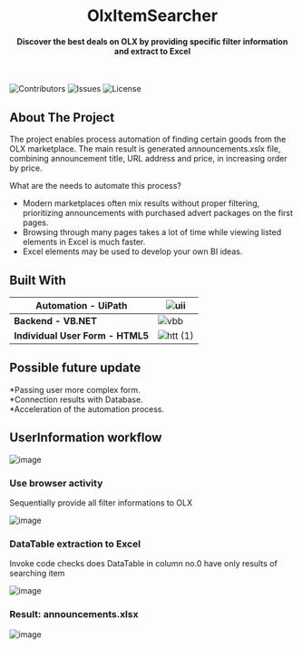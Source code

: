 
<p align="center">

  <h1 align="center">OlxItemSearcher</h1>
     <h4 align="center">Discover the best deals on OLX by providing specific filter information and extract to Excel</h4>
  <br>
</p>

![Contributors](https://img.shields.io/github/contributors/AleksanderHaberland/OlxItemSearcher?color=dark-green) ![Issues](https://img.shields.io/github/issues/AleksanderHaberland/OlxItemSearcher) ![License](https://img.shields.io/github/license/AleksanderHaberland/OlxItemSearcher)  

## About The Project


The project enables process automation of finding certain goods from the OLX marketplace. The main result is generated announcements.xslx file, combining announcement title, URL address and price, in increasing order by price.

What are the needs to automate this process?

* Modern marketplaces often mix results without proper filtering, prioritizing announcements with purchased advert packages on the first pages.
* Browsing through many pages takes a lot of time while viewing listed elements in Excel is much faster.
* Excel elements may be used to develop your own BI ideas.


## Built With
| Automation - UiPath | ![uii](https://github.com/AleksanderHaberland/OlxItemSearcher/assets/39680649/c17e66d1-8159-4a71-835d-eaaa2270f33b) |
|--|--|
| **Backend - VB.NET** |![vbb](https://github.com/AleksanderHaberland/OlxItemSearcher/assets/39680649/e5c3811f-741a-4afb-b4d6-47fc7428d674) |
|**Individual User Form - HTML5**   | ![htt (1)](https://github.com/AleksanderHaberland/OlxItemSearcher/assets/39680649/661bec7e-2b73-4d2d-88ea-3509d9294dde)

## Possible future update

*Passing user more complex form. <br>
*Connection results with Database. <br>
*Acceleration of the automation process. <br>

## UserInformation workflow

![image](https://github.com/AleksanderHaberland/OlxItemSearcher/assets/39680649/94f4c6ed-ecab-484c-94b2-1a11fa11a367)

<h3> Use browser activity</h3>
<p>Sequentially provide all filter informations to OLX</p>

![image](https://github.com/AleksanderHaberland/OlxItemSearcher/assets/39680649/0ec59836-9320-404d-b997-c0a7f1ec67ee)

<h3> DataTable extraction to Excel</h3>
<p> Invoke code checks does DataTable in column no.0 have only results of searching item</p>

![image](https://github.com/AleksanderHaberland/OlxItemSearcher/assets/39680649/25b4085d-3b94-4fb4-81f5-2fdddb037807)

<h3> Result: announcements.xlsx</h3>

![image](https://github.com/AleksanderHaberland/OlxItemSearcher/assets/39680649/44733b55-1e02-4927-aec7-65167596f13d)


